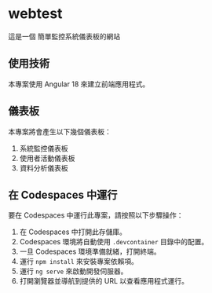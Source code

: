 # webtest
這是一個 簡單監控系統儀表板的網站

## 使用技術
本專案使用 Angular 18 來建立前端應用程式。

## 儀表板
本專案將會產生以下幾個儀表板：
1. 系統監控儀表板
2. 使用者活動儀表板
3. 資料分析儀表板

## 在 Codespaces 中運行
要在 Codespaces 中運行此專案，請按照以下步驟操作：

1. 在 Codespaces 中打開此存儲庫。
2. Codespaces 環境將自動使用 `.devcontainer` 目錄中的配置。
3. 一旦 Codespaces 環境準備就緒，打開終端。
4. 運行 `npm install` 來安裝專案依賴項。
5. 運行 `ng serve` 來啟動開發伺服器。
6. 打開瀏覽器並導航到提供的 URL 以查看應用程式運行。
